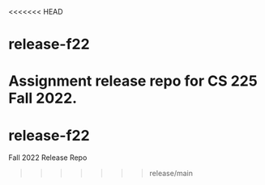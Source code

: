 <<<<<<< HEAD
# release-f22
Assignment release repo for CS 225 Fall 2022.
=======
# release-f22
Fall 2022 Release Repo
>>>>>>> release/main
